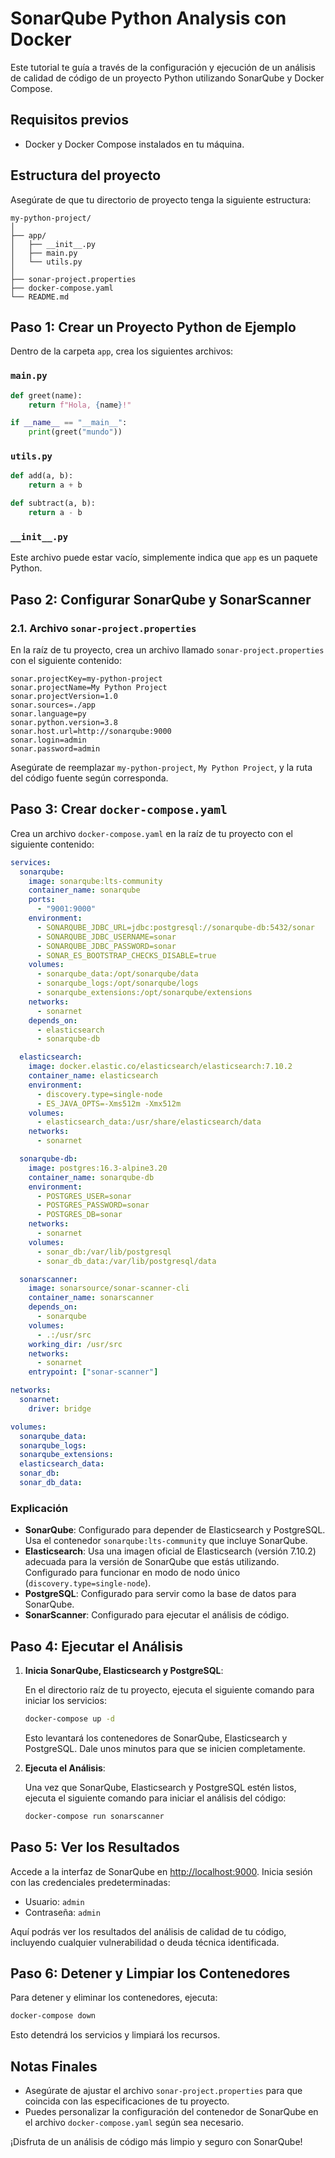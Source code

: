 
# SonarQube Python Analysis con Docker

Este tutorial te guía a través de la configuración y ejecución de un análisis de calidad de código de un proyecto Python utilizando SonarQube y Docker Compose.

## Requisitos previos

- Docker y Docker Compose instalados en tu máquina.

## Estructura del proyecto

Asegúrate de que tu directorio de proyecto tenga la siguiente estructura:

```
my-python-project/
│
├── app/                   
│   ├── __init__.py
│   ├── main.py
│   └── utils.py
│
├── sonar-project.properties
├── docker-compose.yaml
└── README.md
```

## Paso 1: Crear un Proyecto Python de Ejemplo

Dentro de la carpeta `app`, crea los siguientes archivos:

### `main.py`

```python
def greet(name):
    return f"Hola, {name}!"

if __name__ == "__main__":
    print(greet("mundo"))
```

### `utils.py`

```python
def add(a, b):
    return a + b

def subtract(a, b):
    return a - b
```

### `__init__.py`

Este archivo puede estar vacío, simplemente indica que `app` es un paquete Python.

## Paso 2: Configurar SonarQube y SonarScanner

### 2.1. Archivo `sonar-project.properties`

En la raíz de tu proyecto, crea un archivo llamado `sonar-project.properties` con el siguiente contenido:

```properties
sonar.projectKey=my-python-project
sonar.projectName=My Python Project
sonar.projectVersion=1.0
sonar.sources=./app
sonar.language=py
sonar.python.version=3.8
sonar.host.url=http://sonarqube:9000
sonar.login=admin
sonar.password=admin
```

Asegúrate de reemplazar `my-python-project`, `My Python Project`, y la ruta del código fuente según corresponda.

## Paso 3: Crear `docker-compose.yaml`

Crea un archivo `docker-compose.yaml` en la raíz de tu proyecto con el siguiente contenido:

```yaml
services:
  sonarqube:
    image: sonarqube:lts-community
    container_name: sonarqube
    ports:
      - "9001:9000"
    environment:
      - SONARQUBE_JDBC_URL=jdbc:postgresql://sonarqube-db:5432/sonar
      - SONARQUBE_JDBC_USERNAME=sonar
      - SONARQUBE_JDBC_PASSWORD=sonar
      - SONAR_ES_BOOTSTRAP_CHECKS_DISABLE=true
    volumes:
      - sonarqube_data:/opt/sonarqube/data
      - sonarqube_logs:/opt/sonarqube/logs
      - sonarqube_extensions:/opt/sonarqube/extensions
    networks:
      - sonarnet
    depends_on:
      - elasticsearch
      - sonarqube-db

  elasticsearch:
    image: docker.elastic.co/elasticsearch/elasticsearch:7.10.2
    container_name: elasticsearch
    environment:
      - discovery.type=single-node
      - ES_JAVA_OPTS=-Xms512m -Xmx512m
    volumes:
      - elasticsearch_data:/usr/share/elasticsearch/data
    networks:
      - sonarnet

  sonarqube-db:
    image: postgres:16.3-alpine3.20
    container_name: sonarqube-db
    environment:
      - POSTGRES_USER=sonar
      - POSTGRES_PASSWORD=sonar
      - POSTGRES_DB=sonar
    networks:
      - sonarnet
    volumes:
      - sonar_db:/var/lib/postgresql
      - sonar_db_data:/var/lib/postgresql/data

  sonarscanner:
    image: sonarsource/sonar-scanner-cli
    container_name: sonarscanner
    depends_on:
      - sonarqube
    volumes:
      - .:/usr/src
    working_dir: /usr/src
    networks:
      - sonarnet
    entrypoint: ["sonar-scanner"]

networks:
  sonarnet:
    driver: bridge

volumes:
  sonarqube_data:
  sonarqube_logs:
  sonarqube_extensions:
  elasticsearch_data:
  sonar_db:
  sonar_db_data:
```

### Explicación

- **SonarQube**: Configurado para depender de Elasticsearch y PostgreSQL. Usa el contenedor `sonarqube:lts-community` que incluye SonarQube.
- **Elasticsearch**: Usa una imagen oficial de Elasticsearch (versión 7.10.2) adecuada para la versión de SonarQube que estás utilizando. Configurado para funcionar en modo de nodo único (`discovery.type=single-node`).
- **PostgreSQL**: Configurado para servir como la base de datos para SonarQube.
- **SonarScanner**: Configurado para ejecutar el análisis de código.

## Paso 4: Ejecutar el Análisis

1. **Inicia SonarQube, Elasticsearch y PostgreSQL**:

   En el directorio raíz de tu proyecto, ejecuta el siguiente comando para iniciar los servicios:

   ```bash
   docker-compose up -d
   ```

   Esto levantará los contenedores de SonarQube, Elasticsearch y PostgreSQL. Dale unos minutos para que se inicien completamente.

2. **Ejecuta el Análisis**:

   Una vez que SonarQube, Elasticsearch y PostgreSQL estén listos, ejecuta el siguiente comando para iniciar el análisis del código:

   ```bash
   docker-compose run sonarscanner
   ```

## Paso 5: Ver los Resultados

Accede a la interfaz de SonarQube en [http://localhost:9000](http://localhost:9000). Inicia sesión con las credenciales predeterminadas:

- Usuario: `admin`
- Contraseña: `admin`

Aquí podrás ver los resultados del análisis de calidad de tu código, incluyendo cualquier vulnerabilidad o deuda técnica identificada.

## Paso 6: Detener y Limpiar los Contenedores

Para detener y eliminar los contenedores, ejecuta:

```bash
docker-compose down
```

Esto detendrá los servicios y limpiará los recursos.

## Notas Finales

- Asegúrate de ajustar el archivo `sonar-project.properties` para que coincida con las especificaciones de tu proyecto.
- Puedes personalizar la configuración del contenedor de SonarQube en el archivo `docker-compose.yaml` según sea necesario.

¡Disfruta de un análisis de código más limpio y seguro con SonarQube!


